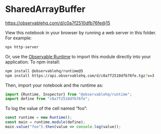 # SharedArrayBuffer

https://observablehq.com/d/c0a7f2510dfb76fe@15

View this notebook in your browser by running a web server in this folder. For
example:

~~~sh
npx http-server
~~~

Or, use the [Observable Runtime](https://github.com/observablehq/runtime) to
import this module directly into your application. To npm install:

~~~sh
npm install @observablehq/runtime@5
npm install https://api.observablehq.com/d/c0a7f2510dfb76fe.tgz?v=3
~~~

Then, import your notebook and the runtime as:

~~~js
import {Runtime, Inspector} from "@observablehq/runtime";
import define from "c0a7f2510dfb76fe";
~~~

To log the value of the cell named “foo”:

~~~js
const runtime = new Runtime();
const main = runtime.module(define);
main.value("foo").then(value => console.log(value));
~~~
